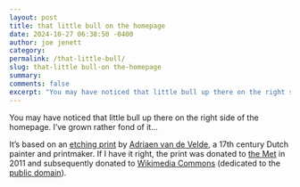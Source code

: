 ```yaml
---
layout: post
title: that little bull on the homepage
date: 2024-10-27 06:38:50 -0400
author: joe jenett
category: 
permalink: /that-little-bull/
slug: that-little bull-on the-homepage
summary: 
comments: false
excerpt: "You may have noticed that little bull up there on the right side of the homepage. I’ve grown rather fond of it...<p>(<a href='/that-little-bull/'>read more</a>)</p>"
---
```


You may have noticed that little bull up there on the right side of the homepage. I’ve grown rather fond of it...

<!--more-->

It’s based on an <a href="https://commons.wikimedia.org/wiki/File:Bull_Standing_in_Water,_from_Different_Animals_MET_DP828086.jpg">etching print</a> by <a title="Adriaen van de Velde - Wikipedia" href="https://en.wikipedia.org/wiki/Adriaen_van_de_Velde">Adriaen van de Velde</a>, a 17th century Dutch painter and printmaker. If I have it right, the print was donated to <a href="https://en.wikipedia.org/wiki/en:Metropolitan_Museum_of_Art">the Met</a> in 2011 and subsequently donated to <a title="Wikimedia Commons" href="https://commons.wikimedia.org/wiki/Main_Page">Wikimedia Commons</a> (dedicated to the <a href="https://creativecommons.org/publicdomain/zero/1.0/deed.en">public domain</a>).


<a style="display:none;" href="https://brid.gy/publish/mastodon"><small>(cross-posted to mastodon)</small></a>